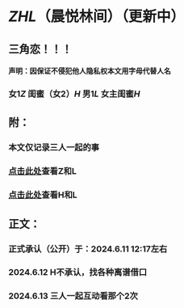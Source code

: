 # *ZHL*（晨悦林间）（更新中）
## 三角恋！！！
#### 声明：因保证不侵犯他人隐私权本文用字母代替人名
### 女1*Z* 闺蜜（女2）*H* 男1*L* 女主闺蜜*H* 
## 附：
### 本文仅记录三人一起的事
### [点击此处](https://normyan01.github.io/cp/zhl/zl)查看Z和L
### [点击此处](https://normyan01.github.io/cp/zhl/hl)查看H和L
## 正文：
### 正式承认（公开）于：2024.6.11 12:17左右
### 2024.6.12 H不承认，找各种离谱借口
### 2024.6.13 三人一起互动看那个2次
